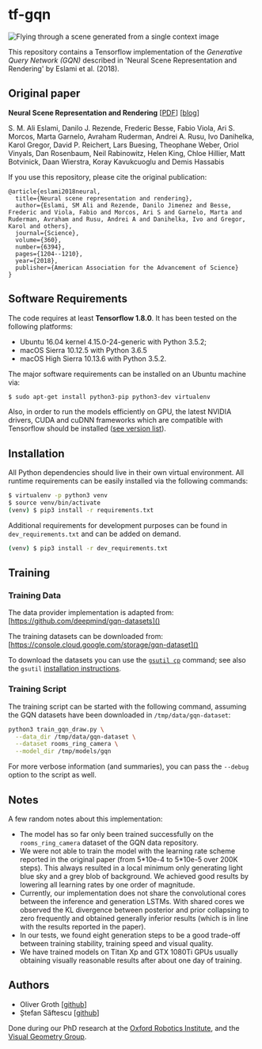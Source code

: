 # tf-gqn
![Flying through a scene generated from a single context image](gqn_demo.gif)

This repository contains a Tensorflow implementation of the *Generative Query Network (GQN)* described in 'Neural Scene Representation and Rendering' by Eslami et al. (2018).

## Original paper

**Neural Scene Representation and Rendering** [[PDF][]] [[blog][]]

S. M. Ali Eslami, Danilo J. Rezende, Frederic Besse, Fabio Viola, Ari S. Morcos,
Marta Garnelo, Avraham Ruderman, Andrei A. Rusu, Ivo Danihelka, Karol Gregor,
David P. Reichert, Lars Buesing, Theophane Weber, Oriol Vinyals, Dan Rosenbaum,
Neil Rabinowitz, Helen King, Chloe Hillier, Matt Botvinick, Daan Wierstra,
Koray Kavukcuoglu and Demis Hassabis

[pdf]: https://deepmind.com/documents/211/Neural_Scene_Representation_and_Rendering_preprint.pdf
[blog]: https://deepmind.com/blog/neural-scene-representation-and-rendering/

If you use this repository, please cite the original publication:

```
@article{eslami2018neural,
  title={Neural scene representation and rendering},
  author={Eslami, SM Ali and Rezende, Danilo Jimenez and Besse, Frederic and Viola, Fabio and Morcos, Ari S and Garnelo, Marta and Ruderman, Avraham and Rusu, Andrei A and Danihelka, Ivo and Gregor, Karol and others},
  journal={Science},
  volume={360},
  number={6394},
  pages={1204--1210},
  year={2018},
  publisher={American Association for the Advancement of Science}
}
```

## Software Requirements
The code requires at least **Tensorflow 1.8.0**. It has been tested on the following platforms:

- Ubuntu 16.04 kernel 4.15.0-24-generic with Python 3.5.2;
- macOS Sierra 10.12.5 with Python 3.6.5
- macOS High Sierra 10.13.6 with Python 3.5.2.

	
The major software requirements can be installed on an Ubuntu machine via:

```bash
$ sudo apt-get install python3-pip python3-dev virtualenv
```

Also, in order to run the models efficiently on GPU, the latest NVIDIA drivers, CUDA and cuDNN frameworks which are compatible with Tensorflow should be installed  ([see version list](https://www.tensorflow.org/install/install_sources#tested_source_configurations)).


## Installation
All Python dependencies should live in their own virtual environment. All runtime requirements can be easily installed via the following commands:

```bash
$ virtualenv -p python3 venv
$ source venv/bin/activate
(venv) $ pip3 install -r requirements.txt
```

Additional requirements for development purposes can be found in ```dev_requirements.txt``` and can be added on demand.

```bash
(venv) $ pip3 install -r dev_requirements.txt
```

## Training
### Training Data

The data provider implementation is adapted from: [https://github.com/deepmind/gqn-datasets]()

The training datasets can be downloaded from: [https://console.cloud.google.com/storage/gqn-dataset]()

To download the datasets you can use the [`gsutil cp`](https://cloud.google.com/storage/docs/gsutil/commands/cp) command; see also the `gsutil` [installation instructions](https://cloud.google.com/storage/docs/gsutil_install).

### Training Script
The training script can be started with the following command, assuming the GQN datasets have been downloaded in `/tmp/data/gqn-dataset`:

```bash
python3 train_gqn_draw.py \
  --data_dir /tmp/data/gqn-dataset \
  --dataset rooms_ring_camera \
  --model_dir /tmp/models/gqn
```

For more verbose information (and summaries), you can pass the  `--debug` option to the script as well.

## Notes
A few random notes about this implementation:

- The model has so far only been trained successfully on the ```rooms_ring_camera``` dataset of the GQN data repository.
- We were not able to train the model with the learning rate scheme reported in the original paper (from 5\*10e-4 to 5\*10e-5 over 200K steps). This always resulted in a local minimum only generating light blue sky and a grey blob of background. We achieved good results by lowering all learning rates by one order of magnitude.
- Currently, our implementation does not share the convolutional cores between the inference and generation LSTMs. With shared cores we observed the KL divergence between posterior and prior collapsing to zero frequently and obtained generally inferior results (which is in line with the results reported in the paper).
- In our tests, we found eight generation steps to be a good trade-off between training stability, training speed and visual quality.
- We have trained models on Titan Xp and GTX 1080Ti GPUs usually obtaining visually reasonable results after about one day of training.

## Authors

- Oliver Groth [[github](https://github.com/ogroth)]
- Ștefan Săftescu [[github](https://github.com/SliMM)]

Done during our PhD research at the [Oxford Robotics Institute](http://ori.ox.ac.uk/), and the [Visual Geometry Group](http://www.robots.ox.ac.uk/~vgg/).